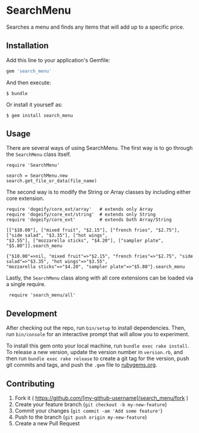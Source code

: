 # SearchMenu

Searches a menu and finds any items that will add up to a specific price.



## Installation

Add this line to your application's Gemfile:

```ruby
gem 'search_menu'
```

And then execute:

    $ bundle

Or install it yourself as:

    $ gem install search_menu

## Usage

There are several ways of using SearchMenu.  The first way is to go through 
the `SearchMenu` class itself.
    
    require 'SearchMenu'
    
    search = SearchMenu.new
    search.get_file_or_data(file_name)

The second way is to modify the String or Array classes by including either
core extension.

    require 'dogeify/core_ext/array'   # extends only Array
    require 'dogeify/core_ext/string'  # extends only String
    require 'dogeify/core_ext'         # extends both Array/String
    
    [["$10.00"], ["mixed fruit", "$2.15"], ["french fries", "$2.75"], ["side salad", "$3.35"], ["hot wings",
    "$3.55"], ["mozzarella sticks", "$4.20"], ["sampler plate", "$5.80"]].search_menu
    
    {"$10.00"=>nil, "mixed fruit"=>"$2.15", "french fries"=>"$2.75", "side salad"=>"$3.35", "hot wings"=>"$3.55",
    "mozzarella sticks"=>"$4.20", "sampler plate"=>"$5.80"}.search_menu
    
Lastly, the `SearchMenu` class along with all core extensions can be loaded via
a single require.

     require 'search_menu/all'

## Development

After checking out the repo, run `bin/setup` to install dependencies. Then, run `bin/console` for an interactive prompt that will allow you to experiment.

To install this gem onto your local machine, run `bundle exec rake install`. To release a new version, update the version number in `version.rb`, and then run `bundle exec rake release` to create a git tag for the version, push git commits and tags, and push the `.gem` file to [rubygems.org](https://rubygems.org).

## Contributing

1. Fork it ( https://github.com/[my-github-username]/search_menu/fork )
2. Create your feature branch (`git checkout -b my-new-feature`)
3. Commit your changes (`git commit -am 'Add some feature'`)
4. Push to the branch (`git push origin my-new-feature`)
5. Create a new Pull Request
